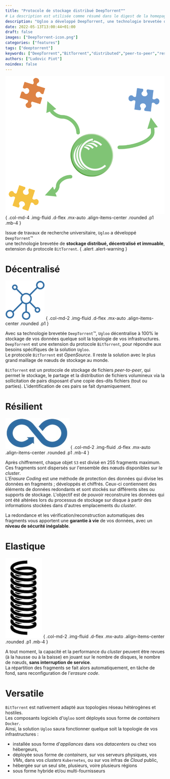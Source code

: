 ```yaml
---
title: "Protocole de stockage distribué DeepTorrent™"
# La description est utilisée comme résumé dans le digest de la homepage
description: "Ugloo a développé DeepTorrent, une technologie brevetée de stockage distribué, décentralisé et immuable, extension du protocole BitTorrent."
date: 2022-05-13T13:00:44+01:00
draft: false
images: ["DeepTorrent-icon.png"]
categories: ["features"]
tags: ["deeptorrent"]
keywords: ["DeepTorrent","BitTorrent","distributed","peer-to-peer","resilient"]
authors: ["Ludovic Piot"]
noindex: false
---
```


![Icône DeepTorrent](DeepTorrent-icon.png "Icône DeepTorrent™")
{ .col-md-4 .img-fluid .d-flex .mx-auto .align-items-center .rounded .p1 .mb-4 }

Issue de travaux de recherche universitaire, `Ugloo` a développé `DeepTorrent`™  
une technologie brevetée de **stockage distribué, décentralisé et immuable**, extension du protocole `BitTorrent`.
{ .alert .alert-warning }

# Décentralisé

![Icône distribué](distributed-icon.png "Icône distribué")
{ .col-md-2 .img-fluid .d-flex .mx-auto .align-items-center .rounded .p1 }

Avec sa technologie brevetée `DeepTorrent`™, `Ugloo` décentralise à 100% le stockage de vos données quelque soit la topologie de vos infrastructures.​  
`DeepTorrent` est une extension du protocole `BitTorrent`, pour répondre aux besoins spécifiques de la solution `Ugloo`.  
Le protocole `BitTorrent` est _OpenSource_. Il reste la solution avec le plus grand maillage de nœuds de stockage au monde.

`BitTorrent` est un protocole de stockage de fichiers _peer-to-peer_, qui permet le stockage, le partage et la distribution de fichiers volumineux via la sollicitation de pairs disposant d'une copie des-dits fichiers (tout ou parties). L'identification de ces pairs se fait dynamiquement.

# Résilient

![Icône boucle infinie](infinite-loop-icon.jpg "Icône boucle infinie")
{ .col-md-2 .img-fluid .d-flex .mx-auto .align-items-center .rounded .p1 .mb-4 }


Après chiffrement, chaque objet `S3` est divisé en 255 fragments maximum. Ces fragments sont dispersés sur l'ensemble des nœuds disponibles sur le _cluster_.​  
L’_Erasure Coding_ est une méthode de protection des données qui divise les données en fragments ; développés et chiffrés. Ceux-ci contiennent des éléments de données redondants et sont stockés sur différents sites ou supports de stockage. L'objectif est de pouvoir reconstruire les données qui ont été altérées lors du processus de stockage sur disque à partir des informations stockées dans d'autres emplacements du _cluster_.

La redondance et les vérification/reconstruction automatiques des fragments vous apportent une **garantie à vie** de vos données​, avec un **niveau de sécurité inégalable**.

# Elastique

![Icône élastique](elastic-icon.jpg "Icône élastique")
{ .col-md-2 .img-fluid .d-flex .mx-auto .align-items-center .rounded .p1 .mb-4 }


A tout moment, la capacité et la performance du _cluster_ peuvent être revues (à la hausse ou à la baisse) en jouant sur le nombre de disques, le nombre de nœuds, **sans interruption de service**.  
La répartition des fragments se fait alors automatiquement, en tâche de fond, sans reconfiguration de l'_erasure code_.

# Versatile

`BitTorrent` est nativement adapté aux topologies réseau hétérogènes et hostiles.  
Les composants logiciels d'`Ugloo` sont déployés sous forme de _containers_ `Docker`.  
Ainsi, la solution `Ugloo` saura fonctionner quelque soit la topologie de vos infrastructures :
* installée sous forme d'_appliances_ dans vos _datacenters_ ou chez vos hébergeurs,
* déployée sous forme de _containers_, sur vos serveurs physiques, vos _VMs_, dans vos _clusters_ `Kubernetes`, ou sur vos infras de _Cloud_ public,
* hébergée sur un seul site, plusieurs, voire plusieurs régions
* sous forme hybride et/ou multi-fournisseurs
